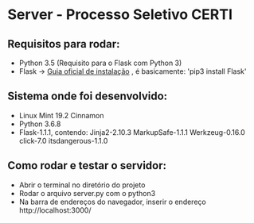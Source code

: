 # Server - Processo Seletivo CERTI

## Requisitos para rodar:

- Python 3.5 (Requisito para o Flask com Python 3)
- Flask -> [Guia oficial de instalação](https://flask.palletsprojects.com/en/1.1.x/installation/#python-version) , é basicamente: 'pip3 install Flask'

## Sistema onde foi desenvolvido:

- Linux Mint 19.2 Cinnamon
- Python 3.6.8
- Flask-1.1.1, contendo: Jinja2-2.10.3 MarkupSafe-1.1.1 Werkzeug-0.16.0 click-7.0 itsdangerous-1.1.0

## Como rodar e testar o servidor:

- Abrir o terminal no diretório do projeto
- Rodar o arquivo server.py com o python3
- Na barra de endereços do navegador, inserir o endereço http://localhost:3000/

